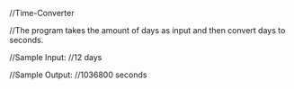 //Time-Converter

//The program takes the amount of days as input and then convert days to seconds.

//Sample Input:
//12 days

//Sample Output:
//1036800 seconds
